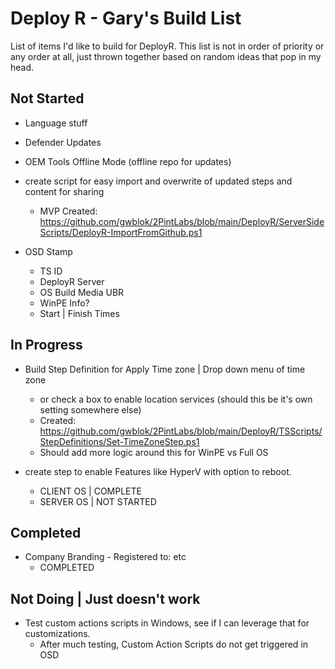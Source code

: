 # Deploy R - Gary's Build List

List of items I'd like to build for DeployR.  This list is not in order of priority or any order at all, just thrown together based on random ideas that pop in my head.

## Not Started


- Language stuff

- Defender Updates
- OEM Tools Offline Mode (offline repo for updates)

- create script for easy import and overwrite of updated steps and content for sharing
  - MVP Created: https://github.com/gwblok/2PintLabs/blob/main/DeployR/ServerSideScripts/DeployR-ImportFromGithub.ps1
- OSD Stamp 
  - TS ID
  - DeployR Server
  - OS Build Media UBR
  - WinPE Info?
  - Start | Finish Times



## In Progress
- Build Step Definition for Apply Time zone | Drop down menu of time zone
  - or check a box to enable location services (should this be it's own setting somewhere else)
  - Created: https://github.com/gwblok/2PintLabs/blob/main/DeployR/TSScripts/StepDefinitions/Set-TimeZoneStep.ps1
  - Should add more logic around this for WinPE vs Full OS

- create step to enable Features like HyperV with option to reboot.
  - CLIENT OS | COMPLETE
  - SERVER OS | NOT STARTED

## Completed

- Company Branding - Registered to: etc
  - COMPLETED


## Not Doing | Just doesn't work

- Test custom actions scripts in Windows, see if I can leverage that for customizations.
  - After much testing, Custom Action Scripts do not get triggered in OSD